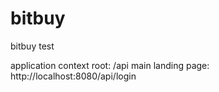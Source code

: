 # bitbuy
bitbuy test

application context root: /api
main landing page: http://localhost:8080/api/login
